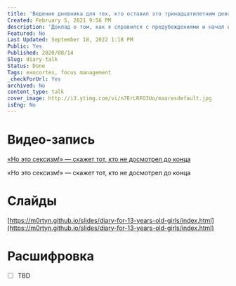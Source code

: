```yaml
---
title: 'Ведение дневника для тех, кто оставил это тринадцатилетним девочкам'
Created: February 5, 2021 9:56 PM
description: 'Доклад о том, как я справился с предубеждениями и начал вести дневник. Объясняю его пользу и отвечаю на возражения. В конце практический пример дневника в Notion.'
Featured: No
Last Updated: September 18, 2022 1:18 PM
Public: Yes
Published: 2020/08/14
Slug: diary-talk
Status: Done
Tags: exocortex, focus management
_checkForUrl: Yes
archived: No
content_type: talk
cover_image: http://i3.ytimg.com/vi/n7ErLRFO3Uo/maxresdefault.jpg
isEng: No
---
```


# Видео-запись

[«Но это сексизм!» — скажет тот, кто не досмотрел до конца](https://www.youtube.com/embed/n7ErLRFO3Uo)

«Но это сексизм!» — скажет тот, кто не досмотрел до конца

# Слайды

[https://m0rtyn.github.io/slides/diary-for-13-years-old-girls/index.html](https://m0rtyn.github.io/slides/diary-for-13-years-old-girls/index.html)

# Расшифровка

- [ ]  TBD
